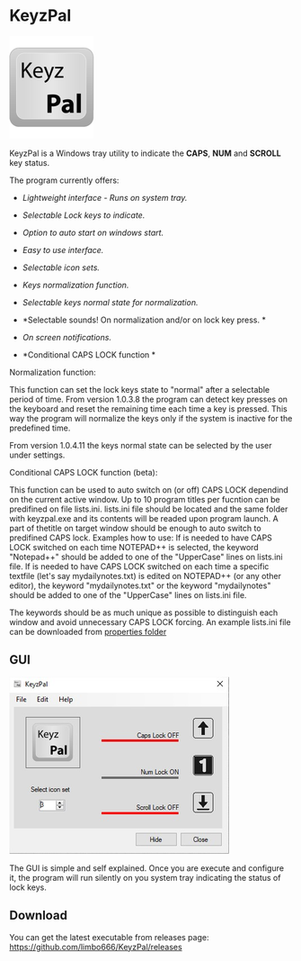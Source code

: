 # **KeyzPal**
![alt text](https://github.com/limbo666/KeyzPal/blob/master/additional_files/KeyzPal_Key_Logo_1.png)

KeyzPal is a Windows tray utility to indicate the **CAPS**, **NUM** and **SCROLL** key status. 



The program currently offers:

- *Lightweight interface - Runs on system tray.*

- *Selectable Lock keys to indicate.*

- *Option to auto start on windows start.*

- *Easy to use interface.*

- *Selectable icon sets.*  

- *Keys normalization function.*

- *Selectable keys normal state for normalization.*   

- *Selectable sounds! On normalization and/or on lock key press. *

- *On screen notifications.*

- *Conditional CAPS LOCK function * 

  

Normalization function: 

This function can set the lock keys state to "normal" after a selectable period of time. From version 1.0.3.8 the program can detect key presses on the keyboard and reset the remaining time each time a key is pressed. This way the program will normalize the keys only if the system is inactive for the predefined time. 

From version 1.0.4.11 the keys normal state can be selected by the user under settings.


Conditional CAPS LOCK function (beta): 

This function can be used to auto switch on (or off) CAPS LOCK dependind on the current active window. Up to 10 program titles per fucntion can be predifined on file lists.ini.
lists.ini file should be located and the same folder with keyzpal.exe and its contents will be readed upon program launch. A part of thetitle on target window should be enough to auto switch to predifined CAPS lock. 
Examples how to use: 
If is needed to have CAPS LOCK switched on each time NOTEPAD++ is selected, the keyword "Notepad++" should be added to one of the "UpperCase" lines on lists.ini file.
If is needed to have CAPS LOCK switched on each time a specific textfile (let's say mydailynotes.txt) is edited on NOTEPAD++ (or any other editor), the keyword "mydailynotes.txt" or the keyword "mydailynotes" should be added to one of the "UpperCase" lines on lists.ini file.

The keywords should be as much unique as possible to distinguish each window and avoid unnecessary CAPS LOCK forcing.
An example lists.ini file can be downloaded from [properties folder](https://github.com/limbo666/KeyzPal/blob/master/Properties/)


## GUI

![](https://github.com/limbo666/KeyzPal/blob/master/additional_files/gui_1.png?raw=true)

The GUI is simple and self explained. Once you are execute and configure it, the program will run silently on you system tray indicating the status of lock keys.

## Download 

You can get the latest executable from releases page: https://github.com/limbo666/KeyzPal/releases
